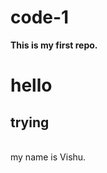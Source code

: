 # code-1
<HTML>
  <head></head>
  <body>
    <p>
      <b>This is my first repo.</b>
      <h1>hello</h1>
      <h2>trying</h2>
      <br>my name is Vishu.</br>
    </p>
  </body>
</HTML>
